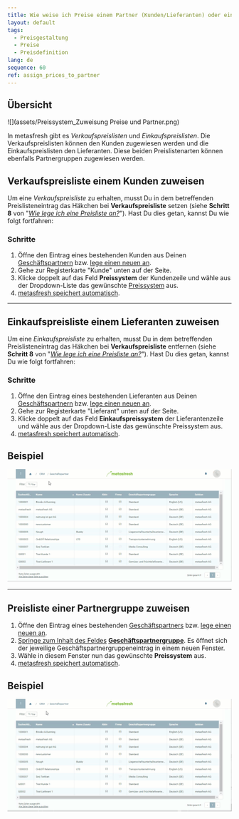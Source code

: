 ```yaml
---
title: Wie weise ich Preise einem Partner (Kunden/Lieferanten) oder einer Partnergruppe zu?
layout: default
tags:
  - Preisgestaltung
  - Preise
  - Preisdefinition
lang: de
sequence: 60
ref: assign_prices_to_partner
---
```


## Übersicht
![](assets/Preissystem_Zuweisung Preise und Partner.png)

In metasfresh gibt es *Verkaufspreislisten* und *Einkaufspreislisten*. Die Verkaufspreislisten können den Kunden zugewiesen werden und die Einkaufspreislisten den Lieferanten. Diese beiden Preislistenarten können ebenfalls Partnergruppen zugewiesen werden.

## Verkaufspreisliste einem Kunden zuweisen
Um eine *Verkaufspreisliste* zu erhalten, musst Du in dem betreffenden Preislisteneintrag das Häkchen bei **Verkaufspreisliste** setzen (siehe **Schritt 8** von "[*Wie lege ich eine Preisliste an?*](Preisliste_anlegen)"). Hast Du dies getan, kannst Du wie folgt fortfahren:

### Schritte
1. Öffne den Eintrag eines bestehenden Kunden aus Deinen [Geschäftspartnern](Menu) bzw. [lege einen neuen an](Neuer_Geschaeftspartner_Kunde).
1. Gehe zur Registerkarte "Kunde" unten auf der Seite.
1. Klicke doppelt auf das Feld **Preissystem** der Kundenzeile und wähle aus der Dropdown-Liste das gewünschte [Preissystem](Preissystem_anlegen) aus.
1. [metasfresh speichert automatisch](Speicheranzeige).

---

## Einkaufspreisliste einem Lieferanten zuweisen
Um eine *Einkaufspreisliste* zu erhalten, musst Du in dem betreffenden Preislisteneintrag das Häkchen bei **Verkaufspreisliste** entfernen (siehe **Schritt 8** von "[*Wie lege ich eine Preisliste an?*](Preisliste_anlegen)"). Hast Du dies getan, kannst Du wie folgt fortfahren:

### Schritte
1. Öffne den Eintrag eines bestehenden Lieferanten aus Deinen [Geschäftspartnern](Menu) bzw. [lege einen neuen an](Neuer_Geschaeftspartner_Lieferant).
1. Gehe zur Registerkarte "Lieferant" unten auf der Seite.
1. Klicke doppelt auf das Feld **Einkaufspreissystem** der Lieferantenzeile und wähle aus der Dropdown-Liste das gewünschte Preissystem aus.
1. [metasfresh speichert automatisch](Speicheranzeige).

## Beispiel
![](assets/Zuweisung_Preise_Partner.gif)

---

## Preisliste einer Partnergruppe zuweisen
1. Öffne den Eintrag eines bestehenden [Geschäftspartners](Menu) bzw. [lege einen neuen an](Neuer_Geschaeftspartner).
1. [Springe zum Inhalt des Feldes](Springezu) [**Geschäftspartnergruppe**](Neue_Geschaeftspartnergruppe). Es öffnet sich der jeweilige Geschäftspartnergruppeneintrag in einem neuen Fenster.
1. Wähle in diesem Fenster nun das gewünschte **Preissystem** aus.
1. [metasfresh speichert automatisch](Speicheranzeige).

## Beispiel
![](assets/Zuweisung_Preise_Partnergruppe.gif)
